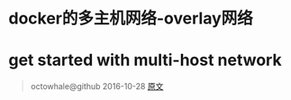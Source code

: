 # docker的多主机网络-overlay网络
# get started with multi-host network

> octowhale@github 2016-10-28
> [ 原文 ](https://docs.docker.com/engine/userguide/networking/get-started-overlay/)


